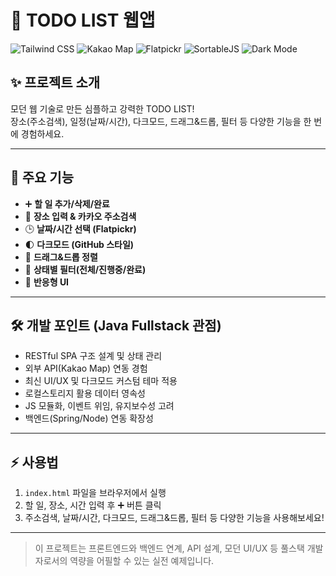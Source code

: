 # 📝 TODO LIST 웹앱

![Tailwind CSS](https://img.shields.io/badge/TailwindCSS-38BDF8?style=flat&logo=tailwindcss&logoColor=white)
![Kakao Map](https://img.shields.io/badge/Kakao%20Map-FFCD00?style=flat&logo=kakaotalk&logoColor=black)
![Flatpickr](https://img.shields.io/badge/Flatpickr-4F5D75?style=flat)
![SortableJS](https://img.shields.io/badge/SortableJS-3E82F7?style=flat)
![Dark Mode](https://img.shields.io/badge/Dark%20Mode-22272e?style=flat&logo=github&logoColor=white)

## ✨ 프로젝트 소개

모던 웹 기술로 만든 심플하고 강력한 TODO LIST!<br>
장소(주소검색), 일정(날짜/시간), 다크모드, 드래그&드롭, 필터 등 다양한 기능을 한 번에 경험하세요.

---

## 🚀 주요 기능

- ➕ **할 일 추가/삭제/완료**
- 📍 **장소 입력 & 카카오 주소검색**
- 🕒 **날짜/시간 선택 (Flatpickr)**
- 🌓 **다크모드 (GitHub 스타일)**
- 🔀 **드래그&드롭 정렬**
- 🔎 **상태별 필터(전체/진행중/완료)**
- 📱 **반응형 UI**

---

## 🛠️ 개발 포인트 (Java Fullstack 관점)

- RESTful SPA 구조 설계 및 상태 관리
- 외부 API(Kakao Map) 연동 경험
- 최신 UI/UX 및 다크모드 커스텀 테마 적용
- 로컬스토리지 활용 데이터 영속성
- JS 모듈화, 이벤트 위임, 유지보수성 고려
- 백엔드(Spring/Node) 연동 확장성

---

## ⚡ 사용법

1. `index.html` 파일을 브라우저에서 실행
2. 할 일, 장소, 시간 입력 후 ➕ 버튼 클릭
3. 주소검색, 날짜/시간, 다크모드, 드래그&드롭, 필터 등 다양한 기능을 사용해보세요!

---

> 이 프로젝트는 프론트엔드와 백엔드 연계, API 설계, 모던 UI/UX 등 풀스택 개발자로서의 역량을 어필할 수 있는 실전 예제입니다.
